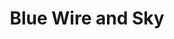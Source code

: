 ---
layout: piece
collection_: beading
title: Blue Wire and Sky
image: metallic-horse.jpg
media: Beads, mixed fabrics thread, wire, stone
dimensions: 13" x 14"
description: Peyote stitch beading encasing wire wrapped stone with quilted fabric in glassed frame with blue mat in maple frame 2 inches in depth.
price: $285
create_date: 2013
---